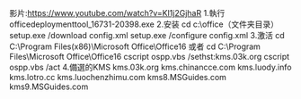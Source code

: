 影片:https://www.youtube.com/watch?v=Kl1j2GjhaR
1.執行officedeploymenttool_16731-20398.exe
2.安装
cd c:\office（文件夹目录）
setup.exe /download config.xml
setup.exe /configure config.xml
3.激活
cd C:\Program Files(x86)\Microsoft Office\Office16 
或者 cd C:\Program Files\Microsoft Office\Office16
cscript ospp.vbs /sethst:kms.03k.org 
cscript ospp.vbs /act
4.備選的KMS
kms.03k.org
kms.chinancce.com
kms.luody.info
kms.lotro.cc
kms.luochenzhimu.com
kms8.MSGuides.com
kms9.MSGuides.com
